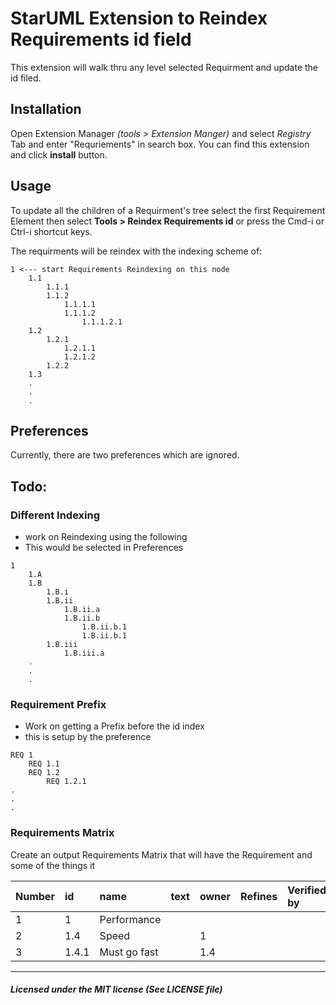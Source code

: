 # StarUML Extension to Reindex Requirements id field

This extension will walk thru any level selected Requirment and update the id filed.

## Installation

Open Extension Manager *(tools > Extension Manger)* and select *Registry* Tab and enter "Requriements" in search box. You can find this extension and click **install** button.

## Usage

To update all the children of a Requirment's tree select the first Requirement Element then select **Tools > Reindex Requirements id** or press the Cmd-i or Ctrl-i shortcut keys.

The requirments will be reindex with the indexing scheme of:

```
1 <--- start Requirements Reindexing on this node
    1.1
        1.1.1
        1.1.2
            1.1.1.1
            1.1.1.2
                1.1.1.2.1
    1.2
        1.2.1
            1.2.1.1
            1.2.1.2
        1.2.2
    1.3
    .
    .
    .
```

## Preferences
Currently, there are two preferences which are ignored.


## Todo:
### Different Indexing
* work on Reindexing using the following
* This would be selected in Preferences

```
1
    1.A
    1.B
        1.B.i
        1.B.ii
            1.B.ii.a
            1.B.ii.b
                1.B.ii.b.1
                1.B.ii.b.1
        1.B.iii
            1.B.iii.a
    .
    .
    .
```
### Requirement Prefix

* Work on getting a Prefix before the id index
* this is setup by the preference

```
REQ 1
    REQ 1.1
    REQ 1.2
        REQ 1.2.1
.
.
.
```

### Requirements Matrix
Create an output Requirements Matrix that will have the Requirement and some of the things it

Number | id | name | text | owner | Refines | Verified by | Satisifies
:-- | :-- | :-- | :-- | :-- | :-- | :-- | :--
1 | 1 | Performance | | | | |
2 | 1.4 | Speed | | 1 | | ||
3 | 1.4.1 | Must go fast | | 1.4 | ||


---
##### Licensed under the MIT license (See LICENSE file)